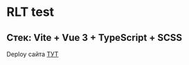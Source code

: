 # RLT test
## Стек: Vite + Vue 3 + TypeScript + SCSS

Deploy сайта [ТУТ](https://evsedov.github.io/rlt-test/)
